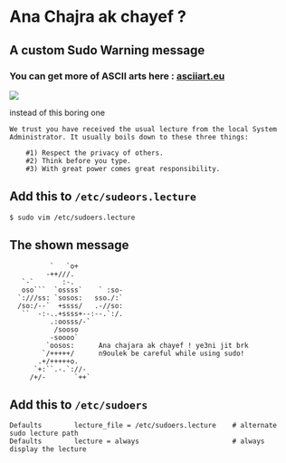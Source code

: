 # Ana Chajra ak chayef ?
## A custom Sudo Warning message

### You can get more of ASCII arts here : [asciiart.eu](asciiart.eu)

![](https://i.imgur.com/kW1UHVp.jpg)

instead of this boring one

```
We trust you have received the usual lecture from the local System
Administrator. It usually boils down to these three things:

    #1) Respect the privacy of others.
    #2) Think before you type.
    #3) With great power comes great responsibility.
```
## Add this to `/etc/sudeors.lecture`
```
$ sudo vim /etc/sudoers.lecture
```
## The shown message
```
          `   `o+             
         -++///.              
   `-`       :-.              
   oso```  `ossss`    ` :so-  
  `:///ss: `sosos:   sso./:`  
  /so:/--`  +ssss/   .-//so:  
   ``  -:-..+ssss+--:--.`:/.  
          .:oosss/-`          
           /sooso             
          -soooo`             
         `oosos:      Ana chajara ak chayef ! ye3ni jit brk
        `/+++++/      n9oulek be careful while using sudo!
       .+/+++++o.             
      `+:``.-.`://-           
     /+/-       `++` 
```

## Add this to `/etc/sudoers`
```
Defaults        lecture_file = /etc/sudoers.lecture    # alternate sudo lecture path
Defaults        lecture = always                       # always display the lecture
```


